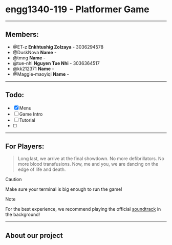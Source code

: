 # engg1340-119 - Platformer Game

---

## Members:

- @ET-z **Enkhtushig Zolzaya** - 3036294578
- @DuskNova **Name** -
- @tmng **Name** -
- @tue-nhi **Nguyen Tue Nhi** - 3036364517
- @kk212371 **Name** -
- @Maggie-maoyiqi **Name** -

---

## Todo:

- [x] Menu
- [ ] Game Intro
- [ ] Tutorial
- [ ]

---

## For Players:

> Long last, we arrive at the final showdown.
> No more defibrillators.
> No more blood transfusions.
> Now, me and you, we are dancing on the edge of life and death.

> [!CAUTION]
> Make sure your terminal is big enough to run the game!

> [!NOTE]
> For the best experience, we recommend playing the official [soundtrack](https://www.youtube.com/watch?app=desktop&v=tZmq052Cf_Q&ab_channel=Tobythefloof) in the background!

---

## About our project
